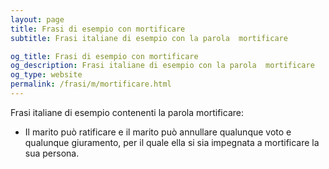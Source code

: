 ```yaml
---
layout: page
title: Frasi di esempio con mortificare 
subtitle: Frasi italiane di esempio con la parola  mortificare

og_title: Frasi di esempio con mortificare 
og_description: Frasi italiane di esempio con la parola  mortificare
og_type: website
permalink: /frasi/m/mortificare.html
---
```


Frasi italiane di esempio contenenti la parola mortificare:


- Il marito può ratificare e il marito può annullare qualunque voto e qualunque giuramento, per il quale ella si sia impegnata a mortificare la sua persona.
